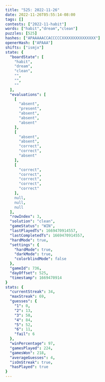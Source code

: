 ```yaml
---
title: "525: 2022-11-26"
date: 2022-11-26T05:55:14-08:00
tags: []
contests: ["2022-11-habit"]
words: ["habit","dream","clean"]
puzzles: [525]
hashes: ["APAAAAACCACCCCCXXXXXXXXXXXXXXX"]
openerHash: ["APAAA"]
shifts: ["ismjx"]
state: {
  "boardState": [
    "habit",
    "dream",
    "clean",
    "",
    "",
    ""
  ],
  "evaluations": [
    [
      "absent",
      "present",
      "absent",
      "absent",
      "absent"
    ],
    [
      "absent",
      "absent",
      "correct",
      "correct",
      "absent"
    ],
    [
      "correct",
      "correct",
      "correct",
      "correct",
      "correct"
    ],
    null,
    null,
    null
  ],
  "rowIndex": 3,
  "solution": "clean",
  "gameStatus": "WIN",
  "lastPlayedTs": 1669470914557,
  "lastCompletedTs": 1669470914557,
  "hardMode": true,
  "settings": {
    "hardMode": true,
    "darkMode": true,
    "colorblindMode": false
  },
  "gameId": 736,
  "dayOffset": 525,
  "timestamp": 1669470914
}
stats: {
  "currentStreak": 34,
  "maxStreak": 69,
  "guesses": {
    "1": 0,
    "2": 13,
    "3": 58,
    "4": 84,
    "5": 52,
    "6": 11,
    "fail": 6
  },
  "winPercentage": 97,
  "gamesPlayed": 224,
  "gamesWon": 218,
  "averageGuesses": 4,
  "isOnStreak": true,
  "hasPlayed": true
}
---
```

<!-- more -->
